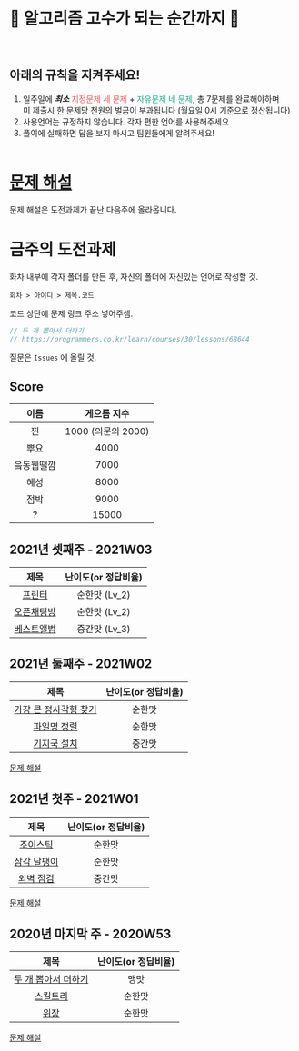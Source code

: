 🤜 알고리즘 고수가 되는 순간까지 🤛
===========
<br> 

아래의 규칙을 지켜주세요!
----------

1. 일주일에 ***최소*** <span style="color:#ee5253">지정문제 세 문제</span> + <span style="color:#10ac84">자유문제 네 문제</span>, 총 7문제를 완료해야하며<br>
   미 제출시 한 문제당 천원의 벌금이 부과됩니다 (월요일 0시 기준으로 정산됩니다)
2. 사용언어는 규정하지 않습니다. 각자 편한 언어를 사용해주세요
3. 풀이에 실패하면 답을 보지 마시고 팀원들에게 알려주세요! 
<br><br>

[문제 해설](https://github.com/BOJ-expedition/Challenges-of-the-week/wiki)
=======
문제 해설은 도전과제가 끝난 다음주에 올라옵니다.

금주의 도전과제
===========

화차 내부에 각자 폴더를 만든 후, 자신의 폴더에 자신있는 언어로 작성할 것.

`회차 > 아이디 > 제목.코드`


코드 상단에 문제 링크 주소 넣어주셈.

```swift
// 두 개 뽑아서 더하기
// https://programmers.co.kr/learn/courses/30/lessons/68644
```

질문은 `Issues` 에 올릴 것.


Score
-----
| 이름 | 게으름 지수 |
|:------:|:-----:|
| 찐 | 1000 (의문의 2000)|
| 뿌요 | 4000 |
| 읔동웹땔깜 | 7000 |
| 혜성 | 8000 |
| 점박 | 9000 |
| ? | 15000  |


2021년 셋째주 - 2021W03
--------------

| 제목 | 난이도(or 정답비율) |
|:------:|:-----:|
| [프린터](https://programmers.co.kr/learn/courses/30/lessons/42587) | 순한맛 (Lv_2) |
| [오픈채팅방](https://programmers.co.kr/learn/courses/30/lessons/42888) | 순한맛 (Lv_2)|
| [베스트앨범](https://programmers.co.kr/learn/courses/30/lessons/42579) | 중간맛 (Lv_3)|


2021년 둘째주 - 2021W02
--------------

| 제목 | 난이도(or 정답비율) |
|:------:|:-----:|
| [가장 큰 정사각형 찾기](https://programmers.co.kr/learn/courses/30/lessons/12905) | 순한맛 |
| [파일명 정렬](https://programmers.co.kr/learn/courses/30/lessons/17686) | 순한맛 |
| [기지국 설치](https://programmers.co.kr/learn/courses/30/lessons/12979) | 중간맛 |

[문제 해설](https://github.com/BOJ-expedition/Challenges-of-the-week/wiki/2021W02)


2021년 첫주 - 2021W01
--------------

| 제목 | 난이도(or 정답비율) |
|:------:|:-----:|
| [조이스틱](https://programmers.co.kr/learn/courses/30/lessons/42860) | 순한맛 |
| [삼각 달팽이](https://programmers.co.kr/learn/courses/30/lessons/68645) | 순한맛 |
| [외벽 점검](https://programmers.co.kr/learn/courses/30/lessons/60062) | 중간맛 |

[문제 해설](https://github.com/BOJ-expedition/Challenges-of-the-week/wiki/2021W01)


2020년 마지막 주 - 2020W53
--------------

| 제목 | 난이도(or 정답비율) |
|:------:|:-----:|
| [두 개 뽑아서 더하기](https://programmers.co.kr/learn/courses/30/lessons/68644) | 맹맛 |
| [스킬트리](https://programmers.co.kr/learn/courses/30/lessons/49993) | 순한맛 |
| [위장](https://programmers.co.kr/learn/courses/30/lessons/42578) | 순한맛 |

[문제 해설](https://github.com/BOJ-expedition/Challenges-of-the-week/wiki/2020W53)

